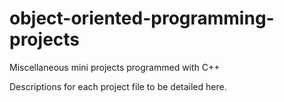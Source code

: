 # object-oriented-programming-projects
Miscellaneous mini projects programmed with C++

Descriptions for each project file to be detailed here.
